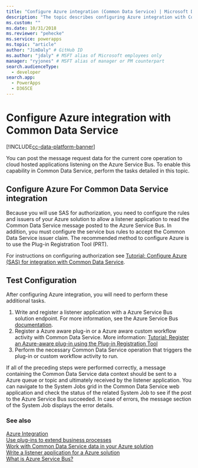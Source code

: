 ```yaml
---
title: "Configure Azure integration (Common Data Service) | Microsoft Docs" # Intent and product brand in a unique string of 43-59 chars including spaces
description: "The topic describes configuring Azure integration with Common Data Service." # 115-145 characters including spaces. This abstract displays in the search result.
ms.custom: ""
ms.date: 10/31/2018
ms.reviewer: "pehecke"
ms.service: powerapps
ms.topic: "article"
author: "JimDaly" # GitHub ID
ms.author: "jdaly" # MSFT alias of Microsoft employees only
manager: "ryjones" # MSFT alias of manager or PM counterpart
search.audienceType: 
  - developer
search.app: 
  - PowerApps
  - D365CE
---
```

# Configure Azure integration with Common Data Service

[!INCLUDE[cc-data-platform-banner](../../includes/cc-data-platform-banner.md)]

You can post the message request data for the current core operation to cloud hosted applications listening on the Azure Service Bus. To enable this capability in Common Data Service, perform the tasks detailed in this topic.

## Configure Azure For Common Data Service integration

Because you will use SAS for authorization, you need to configure the rules and issuers of your Azure solution to allow a listener application to read the Common Data Service message posted to the Azure Service Bus. In addition, you must configure the service bus rules to accept the Common Data Service issuer claim. The recommended method to configure Azure is to use the Plug-in Registration Tool (PRT).

For instructions on configuring authorization see [Tutorial: Configure Azure (SAS) for integration with Common Data Service](walkthrough-configure-azure-sas-integration.md).

## Test Configuration

After configuring Azure integration, you will need to perform these additional tasks.

1. Write and register a listener application with a Azure Service Bus solution endpoint. For more information, see the Azure Service Bus [documentation](/azure/service-bus-messaging/service-bus-messaging-overview).
1. Register a Azure aware plug-in or a Azure aware custom workflow activity with Common Data Service. More information: [Tutorial: Register an Azure-aware plug-in using the Plug-in Registration Tool](walkthrough-register-azure-aware-plug-in-using-plug-in-registration-tool.md)
1. Perform the necessary Common Data Service operation that triggers the plug-in or custom workflow activity to run.

If all of the preceding steps were performed correctly, a message containing the Common Data Service data context should be sent to a Azure queue or topic and ultimately received by the listener application. You can navigate to the System Jobs grid in the Common Data Service web application and check the status of the related System Job to see if the post to the Azure Service Bus succeeded. In case of errors, the message section of the System Job displays the error details.

### See also

[Azure Integration](azure-integration.md)<br />
[Use plug-ins to extend business processes](plug-ins.md)<br />
[Work with Common Data Service data in your Azure solution](work-data-azure-solution.md)<br />
[Write a listener application for a Azure solution](write-listener-application-azure-solution.md)<br />
[What is Azure Service Bus?](/azure/service-bus-messaging/service-bus-messaging-overview)